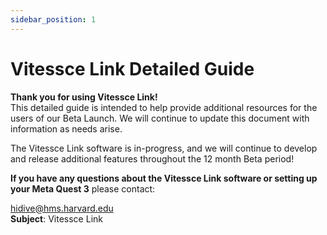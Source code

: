 ```yaml
---
sidebar_position: 1
---
```


# Vitessce Link Detailed Guide

**Thank you for using Vitessce Link\!**  
This detailed guide is intended to help provide additional resources for the users of our Beta Launch. We will continue to update this document with information as needs arise.

The Vitessce Link software is in-progress, and we will continue to develop and release additional features throughout the 12 month Beta period\!

**If you have any questions about the Vitessce Link software or setting up your Meta Quest 3** please contact:

[hidive@hms.harvard.edu](mailto:hidive@hms.harvard.edu)            
**Subject**: Vitessce Link

